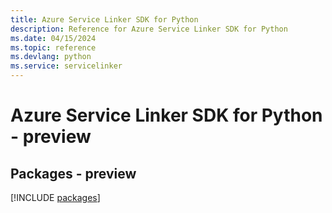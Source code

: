 ```yaml
---
title: Azure Service Linker SDK for Python
description: Reference for Azure Service Linker SDK for Python
ms.date: 04/15/2024
ms.topic: reference
ms.devlang: python
ms.service: servicelinker
---
```

# Azure Service Linker SDK for Python - preview
## Packages - preview
[!INCLUDE [packages](service-linker-index.md)]